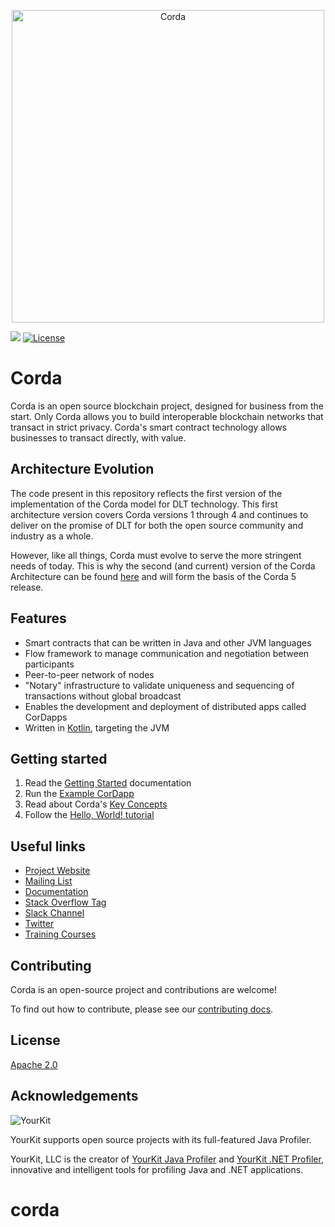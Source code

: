 <p align="center">
  <img src="https://corda.net/wp-content/uploads/2021/11/corda-logo.svg" alt="Corda" width="500">
</p>

<a href="https://ci-master.corda.r3cev.com/viewType.html?buildTypeId=Corda_Build_ActiveReleaseBranches_BuildOsRelease45&tab=buildTypeStatusDiv&guest=1"><img src="https://ci.corda.r3cev.com/app/rest/builds/buildType:Corda_Build_ActiveReleaseBranches_BuildOsRelease45/statusIcon"/></a> [![License](https://img.shields.io/badge/License-Apache%202.0-blue.svg)](https://opensource.org/licenses/Apache-2.0)

# Corda

Corda is an open source blockchain project, designed for business from the start. Only Corda allows you to build interoperable blockchain networks that transact in strict privacy. Corda's smart contract technology allows businesses to transact directly, with value.

## Architecture Evolution

The code present in this repository reflects the first version of the implementation of the Corda model for DLT technology. This first architecture version covers Corda versions 1 through 4 and continues to deliver on the promise of DLT for both the open source community and industry as a whole. 

However, like all things, Corda must evolve to serve the more stringent needs of today. This is why the second (and current) version of the Corda Architecture can be found [here](https://github.com/corda/corda-runtime-os) and will form the basis of the Corda 5 release.

## Features

* Smart contracts that can be written in Java and other JVM languages
* Flow framework to manage communication and negotiation between participants
* Peer-to-peer network of nodes
* "Notary" infrastructure to validate uniqueness and sequencing of transactions without global broadcast
* Enables the development and deployment of distributed apps called CorDapps
* Written in [Kotlin](https://kotlinlang.org), targeting the JVM

## Getting started

1. Read the [Getting Started](https://docs.r3.com/getting-set-up.html) documentation
2. Run the [Example CorDapp](https://docs.r3.com/tutorial-cordapp.html)
3. Read about Corda's [Key Concepts](https://docs.r3.com/key-concepts.html)
4. Follow the [Hello, World! tutorial](https://docs.r3.com/hello-world-introduction.html)

## Useful links

* [Project Website](https://corda.net)
* [Mailing List](https://groups.io/g/corda-dev/)
* [Documentation](https://docs.r3.com)
* [Stack Overflow Tag](https://stackoverflow.com/questions/tagged/corda)
* [Slack Channel](https://slack.corda.net/)
* [Twitter](https://twitter.com/inside_r3)
* [Training Courses](https://r3certification.com/)

## Contributing

Corda is an open-source project and contributions are welcome!

To find out how to contribute, please see our [contributing docs](https://docs.r3.com/contributing.html).

## License

[Apache 2.0](./LICENSE)

## Acknowledgements

![YourKit](https://www.yourkit.com/images/yklogo.png)

YourKit supports open source projects with its full-featured Java Profiler.

YourKit, LLC is the creator of [YourKit Java Profiler](https://www.yourkit.com/java/profiler/) and [YourKit .NET Profiler](https://www.yourkit.com/.net/profiler/), innovative and intelligent tools for profiling Java and .NET applications.
# corda
